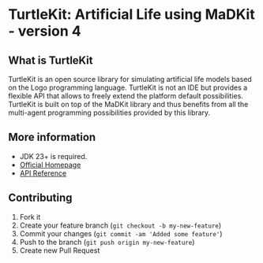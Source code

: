 TurtleKit: Artificial Life using MaDKit - version 4
================================================

What is TurtleKit
-----------------

TurtleKit is an open source library for simulating artificial life models based on the Logo programming language.
TurtleKit is not an IDE but provides a flexible API that allows to freely extend the platform default possibilities.
TurtleKit is built on top of the MaDKit library and thus benefits from all the multi-agent programming possibilities provided by this library.

 

## More information

* JDK 23+ is required. 
* [Official Homepage](http://www.madkit.net/turtlekit)
* [API Reference](http://www.madkit.net/turtlekit/javadoc)

## Contributing

1. Fork it
2. Create your feature branch (`git checkout -b my-new-feature`)
3. Commit your changes (`git commit -am 'Added some feature'`)
4. Push to the branch (`git push origin my-new-feature`)
5. Create new Pull Request
